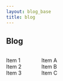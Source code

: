 ```yaml
---
layout: blog_base
title: blog
---
```


## Blog


<div style="display: flex; justify-content: space-between;">

<div style="width: 17%;">

Item 1 <br>
Item 2 <br>
Item 3 <br>

</div>

<div style="width: 81%;">

Item A <br>
Item B <br>
Item C <br>

</div>

</div>
